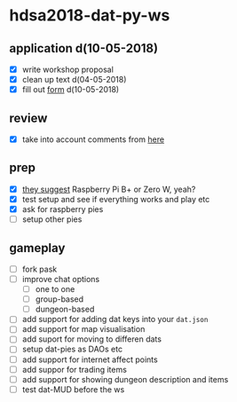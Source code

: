 # hdsa2018-dat-py-ws

## application d(10-05-2018)

- [x] write workshop proposal
- [x] clean up text d(04-05-2018)
- [x] fill out [form](https://docs.google.com/forms/d/e/1FAIpQLSeAmv9ae0AJV8kkXtSFFohQ_Dy7HsDa0h4LwbPaeqSLPUG3SA/viewform) d(10-05-2018)

## review

- [x] take into account comments from [here](https://etherpad.hackersanddesigners.nl/p/peer8)

## prep

- [x] [they suggest](https://guides.newcomputers.group/installing-dat-raspberry-pi.html) Raspberry Pi B+ or Zero W, yeah?
- [x] test setup and see if everything works and play etc
- [x] ask for raspberry pies
- [ ] setup other pies

## gameplay

- [ ] fork pask
- [ ] improve chat options
  - [ ] one to one
  - [ ] group-based
  - [ ] dungeon-based
- [ ] add support for adding dat keys into your `dat.json`
- [ ] add support for map visualisation
- [ ] add suport for moving to differen dats
- [ ] setup dat-pies as DAOs etc
- [ ] add support for internet affect points
- [ ] add suppor for trading items
- [ ] add support for showing dungeon description and items
- [ ] test dat-MUD before the ws
